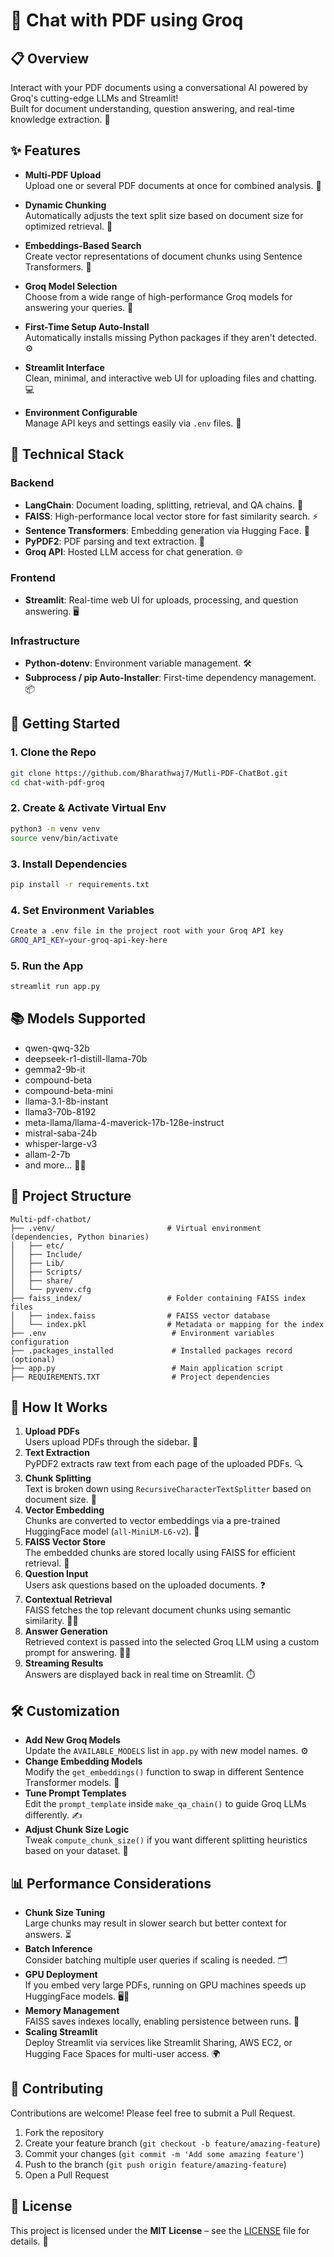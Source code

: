 
# 📄 Chat with PDF using Groq


## 📋 Overview

Interact with your PDF documents using a conversational AI powered by Groq's cutting-edge LLMs and Streamlit!  
Built for document understanding, question answering, and real-time knowledge extraction. 🚀

## ✨ Features

- **Multi-PDF Upload**  
  Upload one or several PDF documents at once for combined analysis. 📄
  
- **Dynamic Chunking**  
  Automatically adjusts the text split size based on document size for optimized retrieval. 🔄

- **Embeddings-Based Search**  
  Create vector representations of document chunks using Sentence Transformers. 🧠

- **Groq Model Selection**  
  Choose from a wide range of high-performance Groq models for answering your queries. 🤖

- **First-Time Setup Auto-Install**  
  Automatically installs missing Python packages if they aren't detected. ⚙️

- **Streamlit Interface**  
  Clean, minimal, and interactive web UI for uploading files and chatting. 💻

- **Environment Configurable**  
  Manage API keys and settings easily via `.env` files. 🔑

## 🔧 Technical Stack

### Backend
- **LangChain**: Document loading, splitting, retrieval, and QA chains. 🔗
- **FAISS**: High-performance local vector store for fast similarity search. ⚡
- **Sentence Transformers**: Embedding generation via Hugging Face. 💬
- **PyPDF2**: PDF parsing and text extraction. 📑
- **Groq API**: Hosted LLM access for chat generation. 🌐

### Frontend
- **Streamlit**: Real-time web UI for uploads, processing, and question answering. 🖥️

### Infrastructure
- **Python-dotenv**: Environment variable management. 🛠️
- **Subprocess / pip Auto-Installer**: First-time dependency management. 📦

## 🚀 Getting Started

### 1. Clone the Repo  
```bash
git clone https://github.com/Bharathwaj7/Mutli-PDF-ChatBot.git
cd chat-with-pdf-groq
```
### 2. Create & Activate Virtual Env  
```bash
python3 -m venv venv
source venv/bin/activate
``` 
### 3. Install Dependencies  
```bash
pip install -r requirements.txt
```
### 4. Set Environment Variables
```bash
Create a .env file in the project root with your Groq API key
GROQ_API_KEY=your-groq-api-key-here
```
### 5. Run the App
```bash
streamlit run app.py
```

## 📚 Models Supported
- qwen-qwq-32b
- deepseek-r1-distill-llama-70b
- gemma2-9b-it
- compound-beta
- compound-beta-mini
- llama-3.1-8b-instant
- llama3-70b-8192
- meta-llama/llama-4-maverick-17b-128e-instruct
- mistral-saba-24b
- whisper-large-v3
- allam-2-7b
- and more... 🧑‍💻

## 📁 Project Structure
 
```
Multi-pdf-chatbot/
├── .venv/                         # Virtual environment (dependencies, Python binaries)
│   ├── etc/
│   ├── Include/
│   ├── Lib/
│   ├── Scripts/
│   ├── share/
│   └── pyvenv.cfg
├── faiss_index/                   # Folder containing FAISS index files
│   ├── index.faiss                # FAISS vector database
│   └── index.pkl                  # Metadata or mapping for the index
├── .env                            # Environment variables configuration
├── .packages_installed             # Installed packages record (optional)
├── app.py                          # Main application script
├── REQUIREMENTS.TXT                # Project dependencies
```


## 🧠 How It Works
1. **Upload PDFs**  
   Users upload PDFs through the sidebar. 📂
2. **Text Extraction**  
   PyPDF2 extracts raw text from each page of the uploaded PDFs. 🔍
3. **Chunk Splitting**  
   Text is broken down using `RecursiveCharacterTextSplitter` based on document size. 🧩
4. **Vector Embedding**  
   Chunks are converted to vector embeddings via a pre-trained HuggingFace model (`all-MiniLM-L6-v2`). 🔢
5. **FAISS Vector Store**  
   The embedded chunks are stored locally using FAISS for efficient retrieval. 💾
6. **Question Input**  
   Users ask questions based on the uploaded documents. ❓
7. **Contextual Retrieval**  
   FAISS fetches the top relevant document chunks using semantic similarity. 🏃‍♂️
8. **Answer Generation**  
   Retrieved context is passed into the selected Groq LLM using a custom prompt for answering. 🧑‍🏫
9. **Streaming Results**  
   Answers are displayed back in real time on Streamlit. ⏱️

## 🛠️ Customization

- **Add New Groq Models**  
  Update the `AVAILABLE_MODELS` list in `app.py` with new model names. ⚙️
- **Change Embedding Models**  
  Modify the `get_embeddings()` function to swap in different Sentence Transformer models. 🔄
- **Tune Prompt Templates**  
  Edit the `prompt_template` inside `make_qa_chain()` to guide Groq LLMs differently. ✍️
- **Adjust Chunk Size Logic**  
  Tweak `compute_chunk_size()` if you want different splitting heuristics based on your dataset. 🧳
  
## 📊 Performance Considerations
- **Chunk Size Tuning**  
  Large chunks may result in slower search but better context for answers. ⏳
- **Batch Inference**  
  Consider batching multiple user queries if scaling is needed. 🗂️
- **GPU Deployment**  
  If you embed very large PDFs, running on GPU machines speeds up HuggingFace models. 🖥️💨
- **Memory Management**  
  FAISS saves indexes locally, enabling persistence between runs. 💾
- **Scaling Streamlit**  
  Deploy Streamlit via services like Streamlit Sharing, AWS EC2, or Hugging Face Spaces for multi-user access. 🌍
  
## 🤝 Contributing
Contributions are welcome! Please feel free to submit a Pull Request.
1. Fork the repository  
2. Create your feature branch (`git checkout -b feature/amazing-feature`)  
3. Commit your changes (`git commit -m 'Add some amazing feature'`)  
4. Push to the branch (`git push origin feature/amazing-feature`)  
5. Open a Pull Request  

## 📝 License
This project is licensed under the **MIT License** – see the [LICENSE](LICENSE) file for details. 📝


